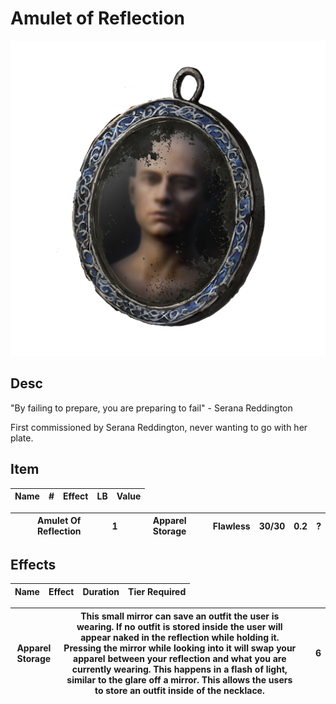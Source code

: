# Amulet of Reflection

![Copyrighted Image](AmuletOfReflection.png)

## Desc

"By failing to prepare, you are preparing to fail" - Serana Reddington

First commissioned by Serana Reddington, never wanting to go with her plate.

## Item

| Name | # | Effect | LB | Value |
| :--: | :-: | :----: | :-: | :---: |

| Amulet Of Reflection | 1 |  | Apparel Storage | Flawless | 30/30 | 0.2 | ? |
| -------------------- | - | - | --------------- | -------- | ----- | --- | - |

## Effects

| Name | Effect | Duration | Tier Required |
| :--- | :----: | :------: | :-----------: |

| Apparel Storage | This small mirror can save an outfit the user is wearing. If no outfit is stored inside the user will appear naked in the reflection while holding it. Pressing the mirror while looking into it will swap your apparel between your reflection and what you are currently wearing. This happens in a flash of light, similar to the glare off a mirror. This allows the users to store an outfit inside of the necklace. |  | 6 |
| --------------- | ------------------------------------------------------------------------------------------------------------------------------------------------------------------------------------------------------------------------------------------------------------------------------------------------------------------------------------------------------------------------------------------------------------------------- | - | - |

